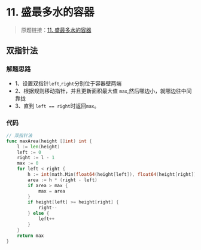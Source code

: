 # 11. 盛最多水的容器
> 原题链接：[11. 盛最多水的容器](https://leetcode-cn.com/problems/container-with-most-water/)

## 双指针法
### 解题思路
* 1、设置双指针``left``,``right``分别位于容器壁两端
* 2、根据规则移动指针，并且更新面积最大值 ``max``,然后哪边小，就哪边往中间靠拢
* 3、直到 ``left == right``时返回``max``。
### 代码
```go
// 双指针法
func maxArea(height []int) int {
	l := len(height)
	left := 0
	right := l - 1
	max := 0
	for left < right {
		h := int(math.Min(float64(height[left]), float64(height[right])))
		area := h * (right - left)
		if area > max {
			max = area
		}
		if height[left] >= height[right] {
			right--
		} else {
			left++
		}
	}
	return max
}
```
